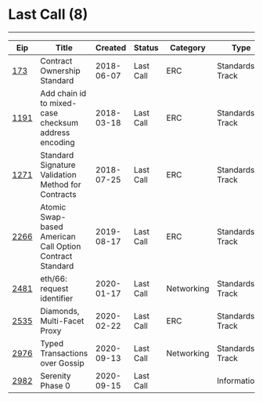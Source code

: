 
# Last Call (8)
---
| Eip               | Title                                                    | Created    | Status    | Category   | Type            |
| ----------------- | -------------------------------------------------------- | ---------- | --------- | ---------- | --------------- |
| [173](/eip-173)   | Contract Ownership Standard                              | 2018-06-07 | Last Call | ERC        | Standards Track |
| [1191](/eip-1191) | Add chain id to mixed-case checksum address encoding     | 2018-03-18 | Last Call | ERC        | Standards Track |
| [1271](/eip-1271) | Standard Signature Validation Method for Contracts       | 2018-07-25 | Last Call | ERC        | Standards Track |
| [2266](/eip-2266) | Atomic Swap-based American Call Option Contract Standard | 2019-08-17 | Last Call | ERC        | Standards Track |
| [2481](/eip-2481) | eth/66: request identifier                               | 2020-01-17 | Last Call | Networking | Standards Track |
| [2535](/eip-2535) | Diamonds, Multi-Facet Proxy                              | 2020-02-22 | Last Call | ERC        | Standards Track |
| [2976](/eip-2976) | Typed Transactions over Gossip                           | 2020-09-13 | Last Call | Networking | Standards Track |
| [2982](/eip-2982) | Serenity Phase 0                                         | 2020-09-15 | Last Call |            | Informational   |

    